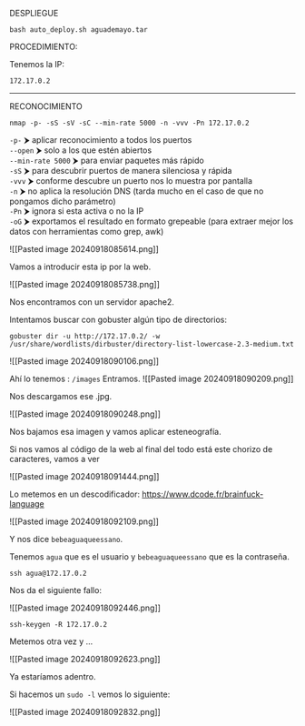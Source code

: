 DESPLIEGUE

```
bash auto_deploy.sh aguademayo.tar
```

PROCEDIMIENTO:

Tenemos la IP: 
```
172.17.0.2
```

---------------------------

RECONOCIMIENTO

```
nmap -p- -sS -sV -sC --min-rate 5000 -n -vvv -Pn 172.17.0.2
```

`-p-` ⮞ aplicar reconocimiento a todos los puertos  
`--open` ⮞ solo a los que estén abiertos  
`--min-rate 5000` ⮞ para enviar paquetes más rápido  
`-sS` ⮞ para descubrir puertos de manera silenciosa y rápida  
`-vvv` ⮞ conforme descubre un puerto nos lo muestra por pantalla  
`-n` ⮞ no aplica la resolución DNS (tarda mucho en el caso de que no pongamos dicho parámetro)  
`-Pn` ⮞ ignora si esta activa o no la IP  
`-oG` ⮞ exportamos el resultado en formato grepeable (para extraer mejor los datos con herramientas como grep, awk)


![[Pasted image 20240918085614.png]]

Vamos a introducir esta ip por la web.

![[Pasted image 20240918085738.png]]

Nos encontramos con un servidor apache2.

Intentamos buscar con gobuster algún tipo de directorios: 


```
gobuster dir -u http://172.17.0.2/ -w /usr/share/wordlists/dirbuster/directory-list-lowercase-2.3-medium.txt
```

![[Pasted image 20240918090106.png]]

Ahí lo tenemos : `/images`
Entramos. 
![[Pasted image 20240918090209.png]]

Nos descargamos ese .jpg.


![[Pasted image 20240918090248.png]]

Nos bajamos esa imagen y vamos aplicar esteneografía. 

Si nos vamos al código de la web al final del todo está este chorizo de caracteres, vamos a ver 

![[Pasted image 20240918091444.png]]


Lo metemos en un descodificador: https://www.dcode.fr/brainfuck-language


![[Pasted image 20240918092109.png]]

Y nos dice `bebeaguaqueessano`.

Tenemos `agua` que es el usuario y `bebeaguaqueessano` que es la contraseña. 


```
ssh agua@172.17.0.2
```


Nos da el siguiente fallo:

![[Pasted image 20240918092446.png]]


```
ssh-keygen -R 172.17.0.2
```

Metemos otra vez y ...

![[Pasted image 20240918092623.png]]

Ya estaríamos adentro. 

Si hacemos un `sudo -l` vemos lo siguiente:

![[Pasted image 20240918092832.png]]

